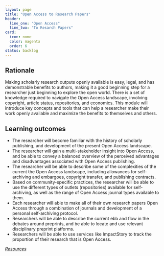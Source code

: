 ```yaml
---
layout: page
title: "Open Access to Research Papers"
header:
  line_one: "Open Access"
  line_two: "To Resarch Papers"
card:
  icon: none
  color: magenta
  order: 6
status: backlog
---
```


## Rationale

<!-- split -->

Making scholarly research outputs openly available is easy, legal, and has 
demonstrable benefits to authors, making it a good beginning step for a 
researcher just beginning to explore the open world. There is a set of knowledge 
required to navigate the Open Access landscape, involving copyright, article 
status, repositories, and economics. This module will introduce key concepts and 
tools that can help a researcher make their work openly available and maximize 
the benefits to themselves and others.

<!-- split -->

## Learning outcomes

* The researcher will become familiar with the history of scholarly publishing, 
  and development of the present Open Access landscape.
* The researcher will gain a multi-stakeholder insight into Open Access, and be 
  able to convey a balanced overview of the perceived advantages and 
  disadvantages associated with Open Access publishing.
* The researcher will be able to describe some of the complexities of the current 
  the Open Access landscape, including allowances for self-archiving and 
  embargoes, copyright transfer, and publishing contracts.
* Based on community-specific practices, the researcher will be able to use the 
  different types of outlets (repositories) available for self-archiving, as well 
  as the range of Open Access journal types available to them.
* Each researcher will able to make all of their own research papers Open Access 
  through a combination of journals and development of a personal self-archiving 
  protocol.
* Researchers will be able to describe the current ebb and flow in the debates 
  around preprints, and be able to locate and use relevant disciplinary preprint 
  platforms.
* Researchers will be able to use services like ImpactStory to track the 
  proportion of their research that is Open Access.

[_Resources_](http://opensciencemooc.eu/open-science-resources/#six)
